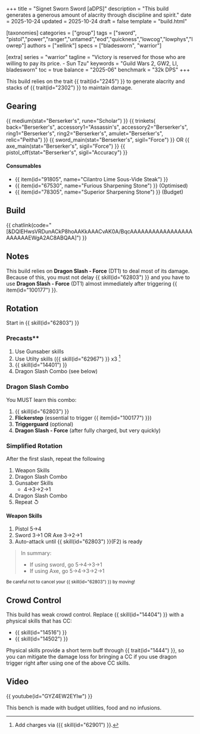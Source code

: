 +++
title = "Signet Sworn Sword [aDPS]"
description = "This build generates a generous amount of alacrity through discipline and spirit."
date = 2025-10-24
updated = 2025-10-24
draft = false
template = "build.html"

[taxonomies]
categories = ["group"]
tags = ["sword", "pistol","power","ranger","untamed","eod","quickness","lowcog","lowphys","lowrep"]
authors = ["xellink"]
specs = ["bladesworn", "warrior"]

[extra]
series = "warrior"
tagline = "Victory is reserved for those who are willing to pay its price. - Sun Tzu"
keywords = "Guild Wars 2, GW2, LI, bladesworn"
toc = true
balance = "2025-06"
benchmark = "32k DPS"
+++

This build relies on the trait {{ trait(id="2245") }} to generate alacrity and stacks of {{ trait(id="2302") }} to maintain damage.

## Gearing

{{ medium(stat="Berserker's", rune="Scholar") }}
	{{ trinkets(
	back="Berserker's",
	accessory1="Assassin's",
	accessory2="Berserker's",
	ring1="Berserker's",
	ring2="Berserker's",
	amulet="Berserker's",
	relic="Peitha") }}
{{ sword_main(stat="Berserker's", sigil="Force") }} OR 
{{ axe_main(stat="Berserker's", sigil="Force") }}
{{ pistol_off(stat="Berserker's", sigil="Accuracy") }}

#### Consumables
- {{ item(id="91805", name="Cilantro Lime Sous-Vide Steak") }}
- {{ item(id="67530", name="Furious Sharpening Stone") }} (Optimised)
- {{ item(id="78305", name="Superior Sharpening Stone") }} (Budget)

## Build
{{ chatlink(code="[&DQIEHwsVRDunACkP8hoAAKkAAACvAK0A/BqcAAAAAAAAAAAAAAAAAAAAAAAEWgA2AC8ABQAA]") }}

## Notes
This build relies on **Dragon Slash - Force** (DT1) to deal most of its damage. Because of this, you must not delay {{ skill(id="62803") }} and you have to use **Dragon Slash - Force** (DT1) almost immediately after triggering {{ item(id="100177") }}.

## Rotation
Start in {{ skill(id="62803") }}

### Precasts** 
1. Use Gunsaber skills
1. Use Utilty skills ({{ skill(id="62967") }} x3 [^1]
1. {{ skill(id="14401") }}
1. Dragon Slash Combo (see below)

### Dragon Slash Combo 
You MUST learn this combo:
1. {{ skill(id="62803") }}
1. **Flickerstep** (essential to trigger {{ item(id="100177") }})
1. **Triggerguard** (optional)
1. **Dragon Slash - Force** (after fully charged, but very quickly)

[^1]: Add charges via ({{ skill(id="62901") }}.

### Simplified Rotation
After the first slash, repeat the following
1. Weapon Skills 
1. Dragon Slash Combo
1. Gunsaber Skills
	* 4→3→2→1
1. Dragon Slash Combo
1. Repeat ↺


#### Weapon Skills
1. Pistol 5→4
1. Sword 3→1 OR Axe 3→2→1
1. Auto-attack until {{ skill(id="62803") }}(F2) is ready

> In summary: 
> * If using sword, go 5→4→3→1
> * If using Axe, go 5→4→3→2→1

<small>Be careful not to cancel your {{ skill(id="62803") }} by moving!</small>

## Crowd Control
This build has weak crowd control. Replace {{ skill(id="14404") }} with a physical skills that has CC:
* {{ skill(id="14516") }}
* {{ skill(id="14502") }}

Physical skills provide a short term buff through {{ trait(id="1444") }}, so you can mitigate the damage loss for bringing a CC if you use dragon trigger right after using one of the above CC skills. 

## Video
{{ youtube(id="GYZ4EW2EYIw") }}

This bench is made with budget utilities, food and no infusions. 